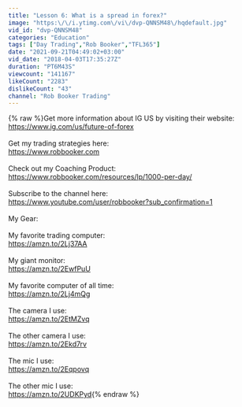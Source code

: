 ```yaml
---
title: "Lesson 6: What is a spread in forex?"
image: "https:\/\/i.ytimg.com\/vi\/dvp-QNNSM48\/hqdefault.jpg"
vid_id: "dvp-QNNSM48"
categories: "Education"
tags: ["Day Trading","Rob Booker","TFL365"]
date: "2021-09-21T04:49:02+03:00"
vid_date: "2018-04-03T17:35:27Z"
duration: "PT6M43S"
viewcount: "141167"
likeCount: "2283"
dislikeCount: "43"
channel: "Rob Booker Trading"
---
```

{% raw %}Get more information about IG US by visiting their website:<br /><a rel="nofollow" target="blank" href="https://www.ig.com/us/future-of-forex">https://www.ig.com/us/future-of-forex</a><br /><br />Get my trading strategies here:<br /><a rel="nofollow" target="blank" href="https://www.robbooker.com">https://www.robbooker.com</a><br /><br />Check out my Coaching Product:<br /><a rel="nofollow" target="blank" href="https://www.robbooker.com/resources/lp/1000-per-day/">https://www.robbooker.com/resources/lp/1000-per-day/</a><br /><br />Subscribe to the channel here:<br /><a rel="nofollow" target="blank" href="https://www.youtube.com/user/robbooker?sub_confirmation=1">https://www.youtube.com/user/robbooker?sub_confirmation=1</a><br /><br />My Gear:<br /><br />My favorite trading computer: <br /><a rel="nofollow" target="blank" href="https://amzn.to/2Lj37AA">https://amzn.to/2Lj37AA</a><br /><br />My giant monitor:<br /><a rel="nofollow" target="blank" href="https://amzn.to/2EwfPuU">https://amzn.to/2EwfPuU</a><br /><br />My favorite computer of all time:<br /><a rel="nofollow" target="blank" href="https://amzn.to/2Lj4mQg">https://amzn.to/2Lj4mQg</a><br /><br />The camera I use: <br /><a rel="nofollow" target="blank" href="https://amzn.to/2EtMZvq">https://amzn.to/2EtMZvq</a><br /><br />The other camera I use:<br /><a rel="nofollow" target="blank" href="https://amzn.to/2Ekd7rv">https://amzn.to/2Ekd7rv</a><br /><br />The mic I use: <br /><a rel="nofollow" target="blank" href="https://amzn.to/2Eqpovq">https://amzn.to/2Eqpovq</a><br /><br />The other mic I use:<br /><a rel="nofollow" target="blank" href="https://amzn.to/2UDKPyd">https://amzn.to/2UDKPyd</a>{% endraw %}
